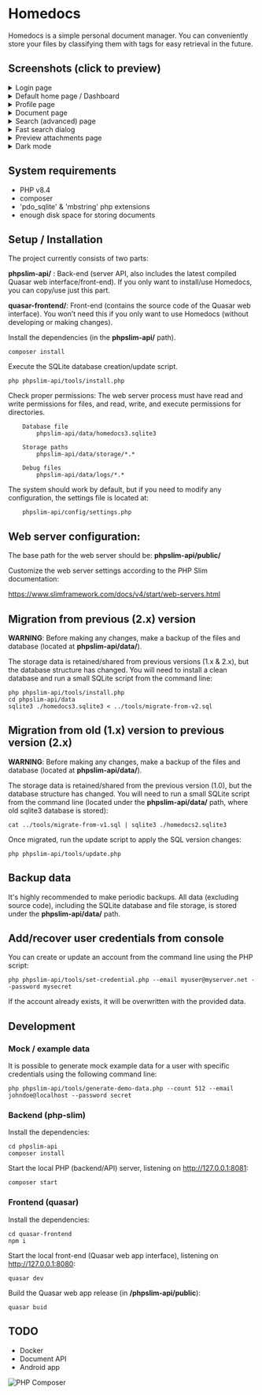 # Homedocs

Homedocs is a simple personal document manager. You can conveniently store your files by classifying them with tags for easy retrieval in the future.

## Screenshots (click to preview)

<details>
    <summary>Login page</summary>
    <img width="1280" height="607" alt="Signin page screenshot" src="https://github.com/user-attachments/assets/2a8adee1-5993-4893-ae11-a4cfb3c133a1" />
</details>
<details>
    <summary>Default home page / Dashboard</summary>
    <img width="1280" height="1230" alt="Dashboard page screenshot" src="https://github.com/user-attachments/assets/b985c420-6a84-48d6-b927-457276a822d4" />
</details>
<details>
    <summary>Profile page</summary>
    <img width="1280" height="640" alt="Profile page screenshot" src="https://github.com/user-attachments/assets/df521f7d-9ca7-4ffa-8b74-2d2aeb096f84" />
</details>
<details>
    <summary>Document page</summary>
    <img width="1280" height="607" alt="Document page screenshot" src="https://github.com/user-attachments/assets/0a13afd8-db97-4459-abe7-1a05646066db" />
</details>
<details>
    <summary>Search (advanced) page</summary>
    <img width="1280" height="607" alt="Advanced search page screenshot" src="https://github.com/user-attachments/assets/06ab6bbd-aa97-49a2-89ca-0e171a9d6089" />
</details>
<details>
    <summary>Fast search dialog</summary>
    <img width="1280" height="607" alt="Fast search dialog screenshot" src="https://github.com/user-attachments/assets/4234cf3e-fd2f-404d-a842-799dcf41ffd4" />
</details>
<details>
    <summary>Preview attachments page</summary>
    <img width="1280" height="607" alt="PDF preview dialog screenshot" src="https://github.com/user-attachments/assets/ab6b138f-48ec-4faf-aebc-06863ef59883" />
    <img width="1280" height="613" alt="Image preview dialog screenshot" src="https://github.com/user-attachments/assets/421f4681-cba3-432e-86e1-9a01f8fd325f" />
</details>
<details>
    <summary>Dark mode</summary>
    <img width="1280" height="640" alt="Profile page (dark mode)" src="https://github.com/user-attachments/assets/d6d4b259-a17a-4026-91b6-9eacf667b456" />
</details>

## System requirements

- PHP v8.4
- composer
- 'pdo_sqlite' & 'mbstring' php extensions
- enough disk space for storing documents

## Setup / Installation

The project currently consists of two parts:

**phpslim-api/** : Back-end (server API, also includes the latest compiled Quasar web interface/front-end). If you only want to install/use Homedocs, you can copy/use just this part.

**quasar-frontend/**: Front-end (contains the source code of the Quasar web interface). You won’t need this if you only want to use Homedocs (without developing or making changes).

Install the dependencies (in the **phpslim-api/** path).

```Shell
composer install
```

Execute the SQLite database creation/update script.

```Shell
php phpslim-api/tools/install.php
```

Check proper permissions: The web server process must have read and write permissions for files, and read, write, and execute permissions for directories.

```Shell
    Database file
        phpslim-api/data/homedocs3.sqlite3

    Storage paths
        phpslim-api/data/storage/*.*

    Debug files
        phpslim-api/data/logs/*.*
```

The system should work by default, but if you need to modify any configuration, the settings file is located at:

```Shell
    phpslim-api/config/settings.php
```

## Web server configuration:

The base path for the web server should be: **phpslim-api/public/**

Customize the web server settings according to the PHP Slim documentation:

https://www.slimframework.com/docs/v4/start/web-servers.html

## Migration from previous (2.x) version

**WARNING**: Before making any changes, make a backup of the files and database (located at **phpslim-api/data/**).

The storage data is retained/shared from previous versions (1.x & 2.x), but the database structure has changed. You will need to install a clean database and run a small SQLite script from the command line:

```Shell
php phpslim-api/tools/install.php
cd phpslim-api/data
sqlite3 ./homedocs3.sqlite3 < ../tools/migrate-from-v2.sql
```

## Migration from old (1.x) version to previous version (2.x)

**WARNING**: Before making any changes, make a backup of the files and database (located at **phpslim-api/data/**).

The storage data is retained/shared from the previous version (1.0), but the database structure has changed. You will need to run a small SQLite script from the command line (located under the **phpslim-api/data/** path, where old sqlite3 database is stored):

```Shell
cat ../tools/migrate-from-v1.sql | sqlite3 ./homedocs2.sqlite3

```

Once migrated, run the update script to apply the SQL version changes:

```Shell
php phpslim-api/tools/update.php
```

## Backup data

It's highly recommended to make periodic backups. All data (excluding source code), including the SQLite database and file storage, is stored under the **phpslim-api/data/** path.

## Add/recover user credentials from console

You can create or update an account from the command line using the PHP script:

```Shell
php phpslim-api/tools/set-credential.php --email myuser@myserver.net --password mysecret
```

If the account already exists, it will be overwritten with the provided data.

## Development

### Mock / example data

It is possible to generate mock example data for a user with specific credentials using the following command line:

```Shell
php phpslim-api/tools/generate-demo-data.php --count 512 --email johndoe@localhost --password secret
```

### Backend (php-slim)

Install the dependencies:

```Shell
cd phpslim-api
composer install
```

Start the local PHP (backend/API) server, listening on http://127.0.0.1:8081:

```Shell
composer start
```

### Frontend (quasar)

Install the dependencies:

```Shell
cd quasar-frontend
npm i
```

Start the local front-end (Quasar web app interface), listening on http://127.0.0.1:8080:

```Shell
quasar dev
```

Build the Quasar web app release (in **/phpslim-api/public**):

```Shell
quasar buid
```

## TODO

- Docker
- Document API
- Android app

![PHP Composer](https://github.com/aportela/homedocs/actions/workflows/php.yml/badge.svg)
